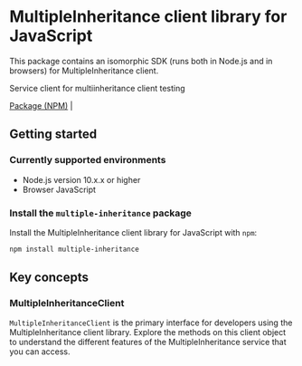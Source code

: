 # MultipleInheritance client library for JavaScript

This package contains an isomorphic SDK (runs both in Node.js and in browsers) for MultipleInheritance client.

Service client for multiinheritance client testing

[Package (NPM)](https://www.npmjs.com/package/multiple-inheritance) |

## Getting started

### Currently supported environments

- Node.js version 10.x.x or higher
- Browser JavaScript


### Install the `multiple-inheritance` package

Install the MultipleInheritance client library for JavaScript with `npm`:

```bash
npm install multiple-inheritance
```


## Key concepts

### MultipleInheritanceClient

`MultipleInheritanceClient` is the primary interface for developers using the MultipleInheritance client library. Explore the methods on this client object to understand the different features of the MultipleInheritance service that you can access.

